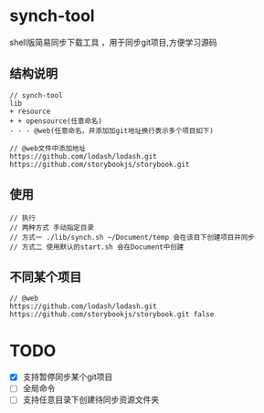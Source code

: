 # synch-tool

shell版简易同步下载工具 ，用于同步git项目,方便学习源码

## 结构说明
```
// synch-tool
lib
+ resource
+ + opensource(任意命名)
- - - @web(任意命名，并添加加git地址换行表示多个项目如下)

// @web文件中添加地址
https://github.com/lodash/lodash.git
https://github.com/storybookjs/storybook.git

```
## 使用
```
// 执行
// 两种方式 手动指定目录
// 方式一 ./lib/synch.sh ~/Document/temp 会在该目下创建项目并同步
// 方式二 使用默认的start.sh 会在Document中创建
```
## 不同某个项目
```
// @web
https://github.com/lodash/lodash.git
https://github.com/storybookjs/storybook.git false
```

# TODO
- [x] 支持暂停同步某个git项目
- [ ] 全局命令
- [ ] 支持任意目录下创建待同步资源文件夹
